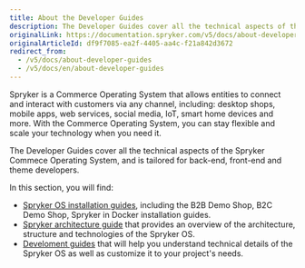 ```yaml
---
title: About the Developer Guides
description: The Developer Guides cover all the technical aspects of the Spryker Commece Operating System, and is tailored for back-end, front-end and theme developers.
originalLink: https://documentation.spryker.com/v5/docs/about-developer-guides
originalArticleId: df9f7085-ea2f-4405-aa4c-f21a842d3672
redirect_from:
  - /v5/docs/about-developer-guides
  - /v5/docs/en/about-developer-guides
---
```


Spryker is a Commerce Operating System that allows entities to connect and interact with customers via any channel, including: desktop shops, mobile apps, web services, social media, IoT, smart home devices and more. With the Commerce Operating System, you can stay flexible and scale your technology when you need it.

The Developer Guides cover all the technical aspects of the Spryker Commece Operating System, and is tailored for back-end, front-end and theme developers.

In this section, you will find: 
* [Spryker OS installation guides](/docs/scos/dev/developer-guides/202005.0/installation/about-the-installation-guides.html), including the B2B Demo Shop, B2C Demo Shop,  Spryker in Docker installation guides.
* [Spryker architecture guide](/docs/scos/dev/developer-guides/202005.0/architecture-guide/architecture.html) that provides an overview of the architecture, structure and technologies  of the Spryker OS.
* [Develoment guides](/docs/scos/dev/developer-guides/202005.0/development-guide/about-the-development-guide.html) that will help you understand technical details of the Spryker OS as well as customize it to your project's needs.
